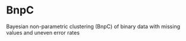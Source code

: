 # BnpC
Bayesian non-parametric clustering (BnpC) of binary data with missing values and uneven error rates

